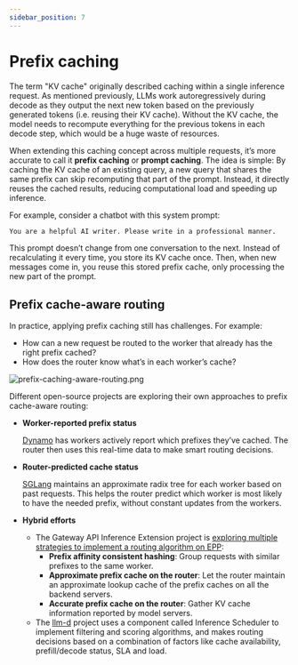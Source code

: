 ```yaml
---
sidebar_position: 7
---
```


# Prefix caching

The term "KV cache" originally described caching within a single inference request. As mentioned previously, LLMs work autoregressively during decode as they output the next new token based on the previously generated tokens (i.e. reusing their KV cache). Without the KV cache, the model needs to recompute everything for the previous tokens in each decode step, which would be a huge waste of resources.

When extending this caching concept across multiple requests, it’s more accurate to call it **prefix caching** or **prompt caching**. The idea is simple: By caching the KV cache of an existing query, a new query that shares the same prefix can skip recomputing that part of the prompt. Instead, it directly reuses the cached results, reducing computational load and speeding up inference.

For example, consider a chatbot with this system prompt:

```bash
You are a helpful AI writer. Please write in a professional manner.
```

This prompt doesn’t change from one conversation to the next. Instead of recalculating it every time, you store its KV cache once. Then, when new messages come in, you reuse this stored prefix cache, only processing the new part of the prompt.

## Prefix cache-aware routing

In practice, applying prefix caching still has challenges. For example:

- How can a new request be routed to the worker that already has the right prefix cached?
- How does the router know what’s in each worker’s cache?

![prefix-caching-aware-routing.png](/img/docs/prefix-caching-aware-routing.png)

Different open-source projects are exploring their own approaches to prefix cache-aware routing:

- **Worker-reported prefix status**
    
    [Dynamo](https://github.com/ai-dynamo/dynamo) has workers actively report which prefixes they’ve cached. The router then uses this real-time data to make smart routing decisions.
    
- **Router-predicted cache status**
    
    [SGLang](https://github.com/sgl-project/sglang) maintains an approximate radix tree for each worker based on past requests. This helps the router predict which worker is most likely to have the needed prefix, without constant updates from the workers.
    
- **Hybrid efforts**
    - The Gateway API Inference Extension project is [exploring multiple strategies to implement a routing algorithm on EPP](https://github.com/kubernetes-sigs/gateway-api-inference-extension/issues/498):
        - **Prefix affinity consistent hashing**: Group requests with similar prefixes to the same worker.
        - **Approximate prefix cache on the router**: Let the router maintain an approximate lookup cache of the prefix caches on all the backend servers.
        - **Accurate prefix cache on the router**: Gather KV cache information reported by model servers.
    - The [llm-d](https://github.com/llm-d/llm-d) project uses a component called Inference Scheduler to implement filtering and scoring algorithms, and makes routing decisions based on a combination of factors like cache availability, prefill/decode status, SLA and load.